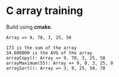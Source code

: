 # C array training

Build using **cmake**.

```text
Array => 9, 78, 3, 25, 58

173 is the sum of the array
34.600000 is the AVG of the array
arrayCopy(): Array => 9, 78, 3, 25, 58
arrayMaximum(55): Array => 9, 0, 3, 25, 0
arraySort(): Array => 3, 9, 25, 58, 78
```